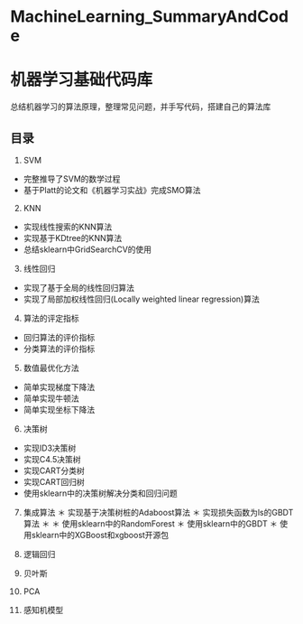 # MachineLearning_SummaryAndCode

# 机器学习基础代码库
总结机器学习的算法原理，整理常见问题，并手写代码，搭建自己的算法库

## 目录
1. SVM
* 完整推导了SVM的数学过程
* 基于Platt的论文和《机器学习实战》完成SMO算法

2. KNN
* 实现线性搜索的KNN算法
* 实现基于KDtree的KNN算法
* 总结sklearn中GridSearchCV的使用

3. 线性回归
* 实现了基于全局的线性回归算法
* 实现了局部加权线性回归(Locally weighted linear regression)算法

4. 算法的评定指标
* 回归算法的评价指标
* 分类算法的评价指标

5. 数值最优化方法
* 简单实现梯度下降法
* 简单实现牛顿法
* 简单实现坐标下降法

6. 决策树
* 实现ID3决策树
* 实现C4.5决策树
* 实现CART分类树
* 实现CART回归树
* 使用sklearn中的决策树解决分类和回归问题

7. 集成算法
＊ 实现基于决策树桩的Adaboost算法
＊ 实现损失函数为ls的GBDT算法
＊ 
＊ 使用sklearn中的RandomForest
＊ 使用sklearn中的GBDT
＊ 使用sklearn中的XGBoost和xgboost开源包

8. 逻辑回归
9. 贝叶斯
10. PCA
11. 感知机模型
